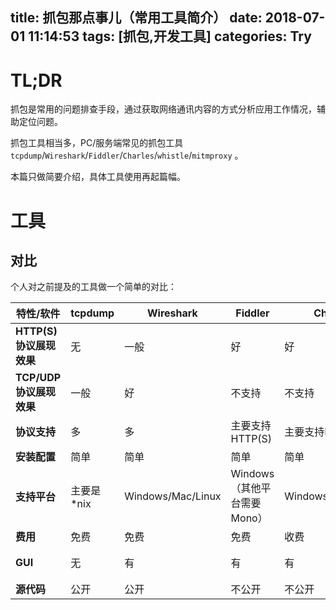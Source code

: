 title: 抓包那点事儿（常用工具简介）
date: 2018-07-01 11:14:53
tags: [抓包,开发工具]
categories: Try
---

# TL;DR

抓包是常用的问题排查手段，通过获取网络通讯内容的方式分析应用工作情况，辅助定位问题。

抓包工具相当多，PC/服务端常见的抓包工具 `tcpdump`/`Wireshark`/`Fiddler`/`Charles`/`whistle`/`mitmproxy` 。

本篇只做简要介绍，具体工具使用再起篇幅。

<!-- packet-capture-i -->
<!-- more -->

# 工具

## 对比

个人对之前提及的工具做一个简单的对比：

| 特性/软件 | tcpdump | Wireshark | Fiddler | Charles | whistle | mitmproxy |
| --- | --- | --- | --- | --- | --- | --- |
| **HTTP(S)协议展现效果** | 无 | 一般 | 好 | 好 | 好 | 好 |
| **TCP/UDP协议展现效果** | 一般 | 好 | 不支持 | 不支持 | 不支持 | 不支持 |
| **协议支持** | 多 | 多 | 主要支持HTTP(S) | 主要支持HTTP(S) | 主要支持HTTP(S) | 主要支持HTTP(S) |
| **安装配置** | 简单 | 简单 | 简单 | 简单 | 一般 | 一般 |
| **支持平台** | 主要是*nix | Windows/Mac/Linux | Windows（其他平台需要Mono） | Windows/Mac/Linux | 基于node.js | 基于Python |
| **费用** | 免费 | 免费 | 免费 | 收费 | 免费 | 免费 |
| **GUI** | 无 | 有 | 有 | 有 | 有（基于浏览器） | 有（基于浏览器） |
| **源代码** | 公开 | 公开 | 不公开 | 不公开 | 公开 | 公开 |





